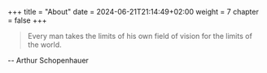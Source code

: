 +++
title = "About"
date = 2024-06-21T21:14:49+02:00
weight = 7
chapter = false
+++

> Every man takes the limits of his own field of vision for the limits of the world.

-- Arthur Schopenhauer